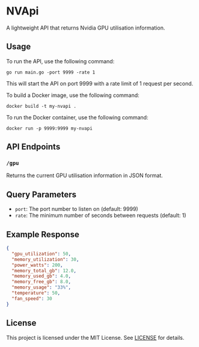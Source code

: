 # NVApi

A lightweight API that returns Nvidia GPU utilisation information.

## Usage

To run the API, use the following command:

```
go run main.go -port 9999 -rate 1
```

This will start the API on port 9999 with a rate limit of 1 request per second.

To build a Docker image, use the following command:

```
docker build -t my-nvapi .
```
To run the Docker container, use the following command:

```
docker run -p 9999:9999 my-nvapi
```

## API Endpoints


### `/gpu`

Returns the current GPU utilisation information in JSON format.

## Query Parameters


* `port`: The port number to listen on (default: 9999)
* `rate`: The minimum number of seconds between requests (default: 1)

## Example Response

```json
{
  "gpu_utilization": 50,
  "memory_utilization": 30,
  "power_watts": 200,
  "memory_total_gb": 12.0,
  "memory_used_gb": 4.0,
  "memory_free_gb": 8.0,
  "memory_usage": "33%",
  "temperature": 50,
  "fan_speed": 30
}
```
## License


This project is licensed under the MIT License. See [LICENSE](LICENSE) for details.
